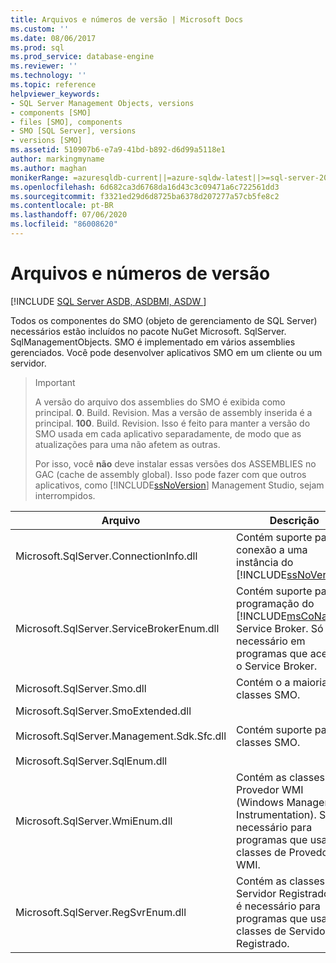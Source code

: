 ```yaml
---
title: Arquivos e números de versão | Microsoft Docs
ms.custom: ''
ms.date: 08/06/2017
ms.prod: sql
ms.prod_service: database-engine
ms.reviewer: ''
ms.technology: ''
ms.topic: reference
helpviewer_keywords:
- SQL Server Management Objects, versions
- components [SMO]
- files [SMO], components
- SMO [SQL Server], versions
- versions [SMO]
ms.assetid: 510907b6-e7a9-41bd-b892-d6d99a5118e1
author: markingmyname
ms.author: maghan
monikerRange: =azuresqldb-current||=azure-sqldw-latest||>=sql-server-2016||=sqlallproducts-allversions||>=sql-server-linux-2017||=azuresqldb-mi-current
ms.openlocfilehash: 6d682ca3d6768da16d43c3c09471a6c722561dd3
ms.sourcegitcommit: f3321ed29d6d8725ba6378d207277a57cb5fe8c2
ms.contentlocale: pt-BR
ms.lasthandoff: 07/06/2020
ms.locfileid: "86008620"
---
```

# <a name="files-and-version-numbers"></a>Arquivos e números de versão
[!INCLUDE [SQL Server ASDB, ASDBMI, ASDW ](../../includes/applies-to-version/sql-asdb-asdbmi-asa.md)]

  Todos os componentes do SMO (objeto de gerenciamento de SQL Server) necessários estão incluídos no pacote NuGet Microsoft. SqlServer. SqlManagementObjects. SMO é implementado em vários assemblies gerenciados. Você pode desenvolver aplicativos SMO em um cliente ou um servidor.  

> > [!Important]
> > A versão do arquivo dos assemblies do SMO é exibida como principal. **0**. Build. Revision. Mas a versão de assembly inserida é a principal. **100**. Build. Revision. Isso é feito para manter a versão do SMO usada em cada aplicativo separadamente, de modo que as atualizações para uma não afetem as outras.
> > 
> > Por isso, você **não** deve instalar essas versões dos ASSEMBLIES no GAC (cache de assembly global). Isso pode fazer com que outros aplicativos, como [!INCLUDE[ssNoVersion](../../includes/ssnoversion-md.md)] Management Studio, sejam interrompidos. 
  
|Arquivo|Descrição|  
|-----------|-----------------|  
|Microsoft.SqlServer.ConnectionInfo.dll|Contém suporte para conexão a uma instância do [!INCLUDE[ssNoVersion](../../includes/ssnoversion-md.md)].|  
|Microsoft.SqlServer.ServiceBrokerEnum.dll|Contém suporte para programação do [!INCLUDE[msCoName](../../includes/msconame-md.md)] Service Broker. Só é necessário em programas que acessam o Service Broker.|  
|Microsoft.SqlServer.Smo.dll|Contém o a maioria das classes SMO.|  
|Microsoft.SqlServer.SmoExtended.dll<br /><br /> Microsoft.SqlServer.Management.Sdk.Sfc.dll<br /><br /> Microsoft.SqlServer.SqlEnum.dll|Contém suporte para as classes SMO.|  
|Microsoft.SqlServer.WmiEnum.dll|Contém as classes de Provedor WMI (Windows Management Instrumentation). Só é necessário para programas que usam as classes de Provedor WMI.|  
|Microsoft.SqlServer.RegSvrEnum.dll|Contém as classes de Servidor Registrado. Só é necessário para programas que usam as classes de Servidor Registrado.|  
  
  
